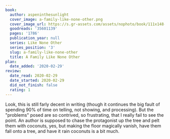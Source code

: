 ```yaml
---
book:
  author: aspeninthesunlight
  cover_image: a-family-like-none-other.png
  cover_image_url: https://s.gr-assets.com/assets/nophoto/book/111x148-bcc042a9c91a29c1d680899eff700a03.png
  goodreads: '35601139'
  pages: '1786'
  publication_year: null
  series: Like None Other
  series_position: '3'
  slug: a-family-like-none-other
  title: A Family Like None Other
plan:
  date_added: '2020-02-29'
review:
  date_read: 2020-02-29
  date_started: 2020-02-29
  did_not_finish: false
  rating: 1
---
```


Look, this is still farly decent in writing (though it continues the big fault of spending 90% of time on telling, not showing, and processing). But the "problems" posed are so contrived, so frustrating, that I really fail to see the point. An author is supposed to chase the protagonist up the tree and pelt them with coconuts, yes, but making the floor magically vanish, have them fall onto a tree, and have it rain coconuts is a bit much.
